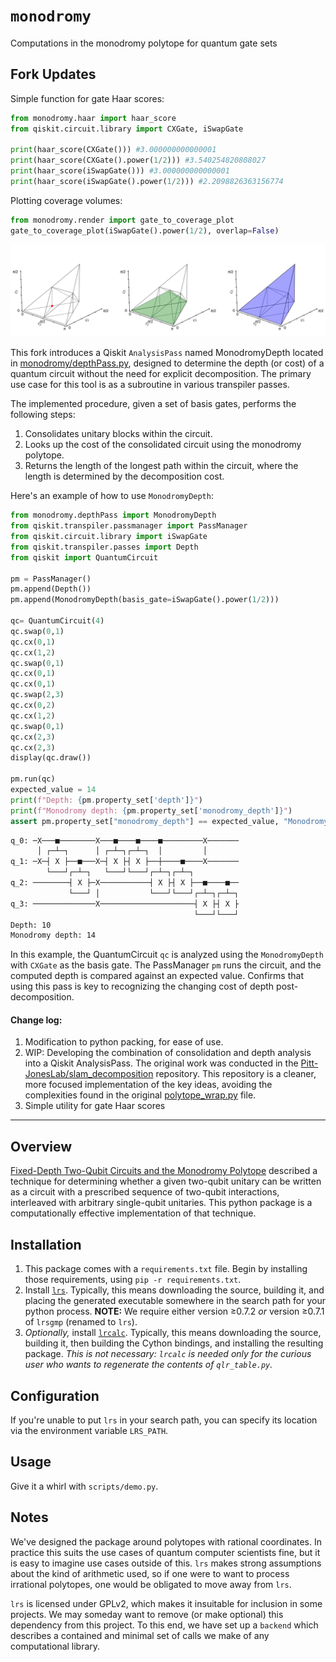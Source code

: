 # `monodromy`

Computations in the monodromy polytope for quantum gate sets

## Fork Updates

Simple function for gate Haar scores:

```python
from monodromy.haar import haar_score
from qiskit.circuit.library import CXGate, iSwapGate

print(haar_score(CXGate())) #3.000000000000001
print(haar_score(CXGate().power(1/2))) #3.540254820808027
print(haar_score(iSwapGate())) #3.000000000000001
print(haar_score(iSwapGate().power(1/2))) #2.2098826363156774
```

Plotting coverage volumes:

```python
from monodromy.render import gate_to_coverage_plot
gate_to_coverage_plot(iSwapGate().power(1/2), overlap=False)
```

![Alt text](images/image.png)

This fork introduces a Qiskit `AnalysisPass` named MonodromyDepth located in [monodromy/depthPass.py](monodromy/depthPass.py), designed to determine the depth (or cost) of a quantum circuit without the need for explicit decomposition. The primary use case for this tool is as a subroutine in various transpiler passes.

The implemented procedure, given a set of basis gates, performs the following steps:

1. Consolidates unitary blocks within the circuit.
2. Looks up the cost of the consolidated circuit using the monodromy polytope.
3. Returns the length of the longest path within the circuit, where the length is determined by the decomposition cost.

Here's an example of how to use `MonodromyDepth`:

```python
from monodromy.depthPass import MonodromyDepth
from qiskit.transpiler.passmanager import PassManager
from qiskit.circuit.library import iSwapGate
from qiskit.transpiler.passes import Depth
from qiskit import QuantumCircuit

pm = PassManager()
pm.append(Depth())
pm.append(MonodromyDepth(basis_gate=iSwapGate().power(1/2)))

qc= QuantumCircuit(4)
qc.swap(0,1)
qc.cx(0,1)
qc.cx(1,2)
qc.swap(0,1)
qc.cx(0,1)
qc.cx(0,1)
qc.swap(2,3)
qc.cx(0,2)
qc.cx(1,2)
qc.swap(0,1)
qc.cx(2,3)
qc.cx(2,3)
display(qc.draw())

pm.run(qc)
expected_value = 14
print(f"Depth: {pm.property_set['depth']}")
print(f"Monodromy depth: {pm.property_set['monodromy_depth']}")
assert pm.property_set["monodromy_depth"] == expected_value, "Monodromy depth not calculated correctly!"
```

```bash
q_0: ─X───■────────X───■────■────■─────────X───────
      │ ┌─┴─┐      │ ┌─┴─┐┌─┴─┐  │         │
q_1: ─X─┤ X ├──■───X─┤ X ├┤ X ├──┼────■────X───────
        └───┘┌─┴─┐   └───┘└───┘┌─┴─┐┌─┴─┐
q_2: ────────┤ X ├─X───────────┤ X ├┤ X ├──■────■──
             └───┘ │           └───┘└───┘┌─┴─┐┌─┴─┐
q_3: ──────────────X─────────────────────┤ X ├┤ X ├
                                         └───┘└───┘
Depth: 10
Monodromy depth: 14
```

In this example, the QuantumCircuit `qc` is analyzed using the `MonodromyDepth` with `CXGate` as the basis gate. The PassManager `pm` runs the circuit, and the computed depth is compared against an expected value. Confirms that using this pass is key to recognizing the changing cost of depth post-decomposition.

#### Change log:

1. Modification to python packing, for ease of use.
2. WIP: Developing the combination of consolidation and depth analysis into a Qiskit AnalysisPass.
   The original work was conducted in the [Pitt-JonesLab/slam_decomposition](https://github.com/Pitt-JonesLab/slam_decomposition) repository. This repository is a cleaner, more focused implementation of the key ideas, avoiding the complexities found in the original [polytope_wrap.py](https://github.com/Pitt-JonesLab/slam_decomposition/blob/main/src/slam/utils/polytopes/polytope_wrap.py) file.
3. Simple utility for gate Haar scores

---

## Overview

[Fixed-Depth Two-Qubit Circuits and the Monodromy Polytope](https://arxiv.org/abs/1904.10541) described a technique for determining whether a given two-qubit unitary can be written as a circuit with a prescribed sequence of two-qubit interactions, interleaved with arbitrary single-qubit unitaries.
This python package is a computationally effective implementation of that technique.

## Installation

1. This package comes with a `requirements.txt` file.
   Begin by installing those requirements, using `pip -r requirements.txt`.
2. Install [`lrs`](http://cgm.cs.mcgill.ca/~avis/C/lrs.html).
   Typically, this means downloading the source, building it, and placing the generated executable somewhere in the search path for your python process.
   **NOTE:** We require either version ≥0.7.2 _or_ version ≥0.7.1 of `lrsgmp` (renamed to `lrs`).
3. _Optionally,_ install [`lrcalc`](https://sites.math.rutgers.edu/~asbuch/lrcalc/). Typically, this means downloading the source, building it, then building the Cython bindings, and installing the resulting package. _This is not necessary: `lrcalc` is needed only for the curious user who wants to regenerate the contents of `qlr_table.py`._

## Configuration

If you're unable to put `lrs` in your search path, you can specify its location via the environment variable `LRS_PATH`.

## Usage

Give it a whirl with `scripts/demo.py`.

## Notes

We've designed the package around polytopes with rational coordinates.
In practice this suits the use cases of quantum computer scientists fine, but it is easy to imagine use cases outside of this.
`lrs` makes strong assumptions about the kind of arithmetic used, so if one were to want to process irrational polytopes, one would be obligated to move away from `lrs`.

`lrs` is licensed under GPLv2, which makes it insuitable for inclusion in some projects.
We may someday want to remove (or make optional) this dependency from this project.
To this end, we have set up a `backend` which describes a contained and minimal set of calls we make of any computational library.
